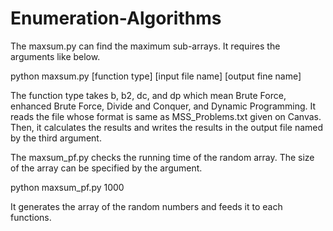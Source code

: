 # Enumeration-Algorithms

The maxsum.py can find the maximum sub-arrays.
It requires the arguments like below.

python maxsum.py [function type] [input file name] [output fine name]

The function type takes b, b2, dc, and dp which mean Brute Force, enhanced Brute Force, Divide and Conquer, and Dynamic Programming. It reads the file whose format is same as MSS_Problems.txt given on Canvas. Then, it calculates the results and writes the results in the output file named by the third argument.

The maxsum_pf.py checks the running time of the random array. The size of the array can be specified by the argument.

python maxsum_pf.py 1000

It generates the array of the random numbers and feeds it to each functions.
